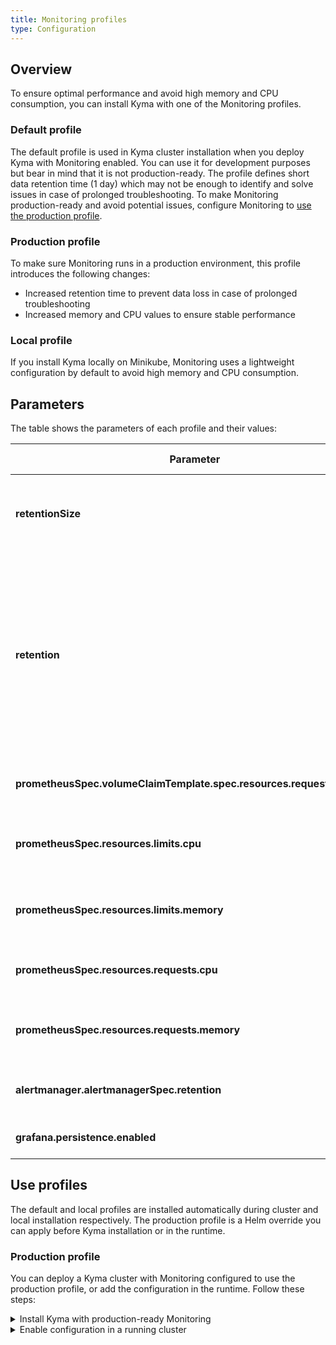 ```yaml
---
title: Monitoring profiles
type: Configuration
---
```

## Overview

To ensure optimal performance and avoid high memory and CPU consumption, you can install Kyma with one of the Monitoring profiles. 

### Default profile 

The default profile is used in Kyma cluster installation when you deploy Kyma with Monitoring enabled. You can use it for development purposes but bear in mind that it is not production-ready. The profile defines short data retention time (1 day) which may not be enough to identify and solve issues in case of prolonged troubleshooting. To make Monitoring production-ready and avoid potential issues, configure Monitoring to [use the production profile](#configuration-monitoring-profiles-use-production-profile).

### Production profile

To make sure Monitoring runs in a production environment, this profile introduces the following changes: 

* Increased retention time to prevent data loss in case of prolonged troubleshooting 
* Increased memory and CPU values to ensure stable performance 

### Local profile

If you install Kyma locally on Minikube, Monitoring uses a lightweight configuration by default to avoid high memory and CPU consumption. 

## Parameters 

The table shows the parameters of each profile and their values:

 Parameter  | Description | Default profile| Production profile | Local profile|
|-----------|-------------|----------------|--------------------|--------------|
| **retentionSize** | Maximum number of bytes that storage blocks can use. The oldest data will be removed first. | `2GB` | `15GB` | `500MB` | 
| **retention** | Time period for which Prometheus stores metrics in an in-memory database. Prometheus stores the recent data for the specified amount of time to avoid reading all data from the disk. This parameter only applies to in-memory storage.|`1d`| `30d` | `2h`|
| **prometheusSpec.volumeClaimTemplate.spec.resources.requests.storage** | Amount of storage requested by the Prometheus Pod. |`10Gi`| `20Gi` | `1Gi` |
| **prometheusSpec.resources.limits.cpu** | Maximum number of CPUs available for the Prometheus Pod to use. | `600m`| `1` | `150m`|
| **prometheusSpec.resources.limits.memory** | Maximum amount of memory available for the Prometheus Pod to use. |`1500Mi` | `3Gi` |`800Mi`|
| **prometheusSpec.resources.requests.cpu** |  Number of CPUs requested by the Prometheus Pod to operate.| `300m`| `300m` | `100m` |
| **prometheusSpec.resources.requests.memory** | Amount of memory requested by the Prometheus Pod to operate. | `1000Mi`| `1Gi` | `200Mi` |
| **alertmanager.alertmanagerSpec.retention** | Time period for which Alertmanager retains data.| `120h` | `240h` | `1h` |
| **grafana.persistence.enabled**| Storing grafana database on a PersistentVolume?|`true`|`true`|`false`|

## Use profiles

The default and local profiles are installed automatically during cluster and local installation respectively. The production profile is a Helm override you can apply before Kyma installation or in the runtime. 

### Production profile 

You can deploy a Kyma cluster with Monitoring configured to use the production profile, or add the configuration in the runtime. Follow these steps:

<div tabs>
  <details>
  <summary>
  Install Kyma with production-ready Monitoring
 </summary>

1. Create a Kubernetes cluster for Kyma installation.

2. Apply an override that forces Monitoring to use the production profile:

  ```bash
  cat <<EOF | kubectl apply -f -
  ---
  apiVersion: v1
  kind: ConfigMap
  metadata:
    name: monitoring-overrides
    namespace: kyma-installer
    labels:
      installer: overrides
      component: monitoring
      kyma-project.io/installation: ""
  data:
    prometheus.prometheusSpec.retentionSize: "15GB"
    prometheus.prometheusSpec.retention: "30d"
    prometheus.prometheusSpec.storageSpec.volumeClaimTemplate.spec.resources.requests.storage: "20Gi"
    prometheus.prometheusSpec.resources.limits.cpu: "600m"
    prometheus.prometheusSpec.resources.limits.memory: "2Gi"
    prometheus.prometheusSpec.resources.requests.cpu: "300m"
    prometheus.prometheusSpec.resources.requests.memory: "1Gi"
    alertmanager.alertmanagerSpec.retention: "240h"
  EOF
  ```
  </details>
  <details>
  <summary>
  Enable configuration in a running cluster
  </summary>

  1. Apply an override that forces Monitoring to use the production profile:

    ```bash
    cat <<EOF | kubectl apply -f -
    ---
    apiVersion: v1
    kind: ConfigMap
    metadata:
      name: monitoring-overrides
      namespace: kyma-installer
      labels:
        installer: overrides
        component: monitoring
        kyma-project.io/installation: ""
    data:
      prometheus.prometheusSpec.retentionSize: "15GB"
      prometheus.prometheusSpec.retention: "30d"
      prometheus.prometheusSpec.storageSpec.volumeClaimTemplate.spec.resources.requests.storage: "20Gi"
      prometheus.prometheusSpec.resources.limits.cpu: "600m"
      prometheus.prometheusSpec.resources.limits.memory: "2Gi"
      prometheus.prometheusSpec.resources.requests.cpu: "300m"
      prometheus.prometheusSpec.resources.requests.memory: "1Gi"
      alertmanager.alertmanagerSpec.retention: "240h"
    EOF
    ```
  2. Run the [cluster update process](/root/kyma/#installation-update-kyma).
  </details>
</div>


